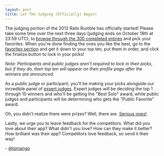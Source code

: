 ```yaml
---
layout: post
title: Let The Judging (Officially) Begin!
---
```


The judging portion of the 2012 Rails Rumble has officially started! Please take some time over the next three days (judging ends on October 18th at 23:59 UTC), to [browse through the 300 completed entries](http://railsrumble.com/entries/all) and pick your favorites. When you're done finding the ones you like the best, go to the [favorites section](http://railsrumble.com/entries/favorites) and get it down to your top ten, put them in order, and click the finalize button to lock in your picks!

*Note: Participants and public judges aren't required to lock in their picks, but if they do, their top ten will appear on their profile page after the winners are announced.*

As a public judge or participant, you'll be making your picks alongside our incredible panel of [expert judges](http://blog.railsrumble.com/2012/10/12/meet-the-expert-judges/). Expert judges will be deciding the top 1 through 10 winners and who'll be getting the "Best Solo" award, while public judges and participants will be determining who gets the "Public Favorite" award.

Oh, you didn't realize there were prizes? Well, there are. [Serious ones!](http://blog.railsrumble.com/2012/10/13/prizes-prizes-prizes/)

Lastly, we urge you to leave feedback for the competitors. What did you love about their app? What didn't you love? How can they make it better? How brilliant was their app? Competitors love feedback, so send it their way!

\- [@tsmango](https://twitter.com/tsmango)